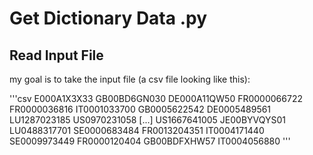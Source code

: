 # Get Dictionary Data .py

## Read Input File

my goal is to take the input file (a csv file looking like this):

'''csv
E000A1X3X33
GB00BD6GN030
DE000A11QW50
FR0000066722
FR0000036816
IT0001033700
GB0005622542
DE0005489561
LU1287023185
US0970231058
[...]
US1667641005
JE00BYVQYS01
LU0488317701
SE0000683484
FR0013204351
IT0004171440
SE0009973449
FR0000120404
GB00BDFXHW57
IT0004056880
'''